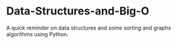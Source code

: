 # Data-Structures-and-Big-O
A quick reminder on data structures and some sorting and graphs algorithms using Python.
